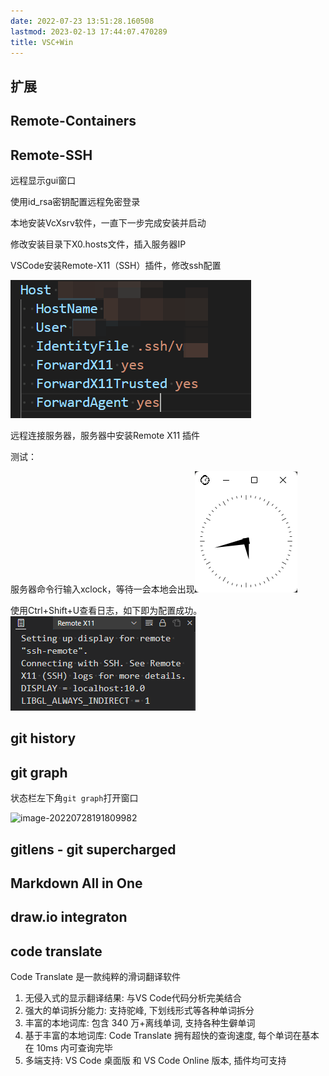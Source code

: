 ```yaml
---
date: 2022-07-23 13:51:28.160508
lastmod: 2023-02-13 17:44:07.470289
title: VSC+Win
---
```

## 扩展

## Remote-Containers

## Remote-SSH

远程显示gui窗口

使用id_rsa密钥配置远程免密登录

本地安装VcXsrv软件，一直下一步完成安装并启动

修改安装目录下X0.hosts文件，插入服务器IP

VSCode安装Remote-X11（SSH）插件，修改ssh配置

![image-20230213093241034](../picture/image-20230213093241034.png)

远程连接服务器，服务器中安装Remote X11 插件

测试：

服务器命令行输入xclock，等待一会本地会出现![image-20230213174317374](../picture/image-20230213174317374.png)

使用Ctrl+Shift+U查看日志，如下即为配置成功。![image-20230213174350472](../picture/image-20230213174350472.png)

## git history

## git graph

状态栏左下角`git graph`打开窗口

![image-20220728191809982](C:\Users\dsj\AppData\Roaming\Typora\typora-user-images\image-20220728191809982.png)

## gitlens - git supercharged

## Markdown All in One

## draw.io integraton

## code translate

Code Translate 是一款纯粹的滑词翻译软件

1. 无侵入式的显示翻译结果: 与VS Code代码分析完美结合
2. 强大的单词拆分能力: 支持驼峰, 下划线形式等各种单词拆分
3. 丰富的本地词库: 包含 340 万+离线单词, 支持各种生僻单词
4. 基于丰富的本地词库: Code Translate 拥有超快的查询速度, 每个单词在基本在 10ms 内可查询完毕
5. 多端支持: VS Code 桌面版 和 VS Code Online 版本, 插件均可支持



